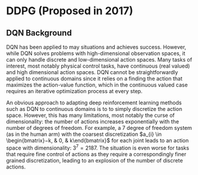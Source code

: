 # DDPG (Proposed in 2017)

## DQN Background

DQN has been applied to may situations and achieves success. However, while DQN solves problems with high-dimensional observation spaces, it can only handle discrete and low-dimensional action spaces. Many tasks of interest, most notably physical control tasks, have continuous (real valued) and high dimensional action spaces. DQN cannot be straightforwardly applied to continuous domains since it relies on a finding the action that maximizes the action-value function, which in the continuous valued case requires an iterative optimization process at every step.

An obvious approach to adapting deep reinforcement learning methods such as DQN to continuous domains is to to simply discretize the action space. However, this has many limitations, most notably the curse of dimensionality: the number of actions increases exponentially with the number of degrees of freedom. For example, a 7 degree of freedom system (as in the human arm) with the coarsest discretization $a_{i} \in \begin{bmatrix}−k, & 0, & k\end{bmatrix}$ for each joint leads to an action space with dimensionality: $3^{7} = 2187$. The situation is even worse for tasks that require fine control of actions as they require a correspondingly finer grained discretization, leading to an explosion of the number of discrete
actions.
